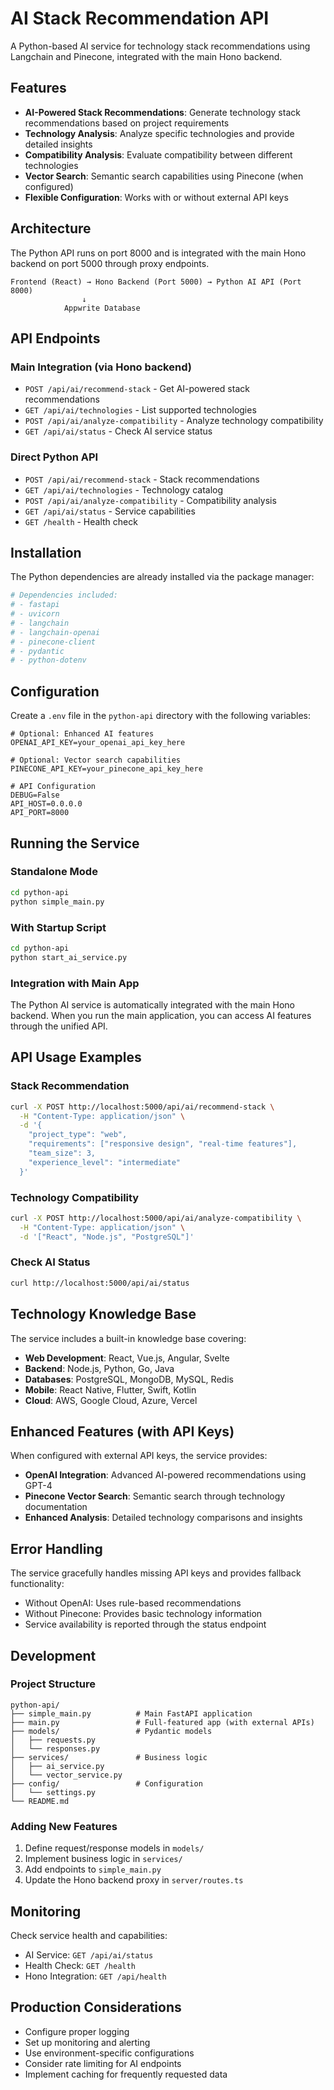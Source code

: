# AI Stack Recommendation API

A Python-based AI service for technology stack recommendations using Langchain and Pinecone, integrated with the main Hono backend.

## Features

- **AI-Powered Stack Recommendations**: Generate technology stack recommendations based on project requirements
- **Technology Analysis**: Analyze specific technologies and provide detailed insights
- **Compatibility Analysis**: Evaluate compatibility between different technologies
- **Vector Search**: Semantic search capabilities using Pinecone (when configured)
- **Flexible Configuration**: Works with or without external API keys

## Architecture

The Python API runs on port 8000 and is integrated with the main Hono backend on port 5000 through proxy endpoints.

```
Frontend (React) → Hono Backend (Port 5000) → Python AI API (Port 8000)
                ↓
            Appwrite Database
```

## API Endpoints

### Main Integration (via Hono backend)
- `POST /api/ai/recommend-stack` - Get AI-powered stack recommendations
- `GET /api/ai/technologies` - List supported technologies
- `POST /api/ai/analyze-compatibility` - Analyze technology compatibility
- `GET /api/ai/status` - Check AI service status

### Direct Python API
- `POST /api/ai/recommend-stack` - Stack recommendations
- `GET /api/ai/technologies` - Technology catalog
- `POST /api/ai/analyze-compatibility` - Compatibility analysis
- `GET /api/ai/status` - Service capabilities
- `GET /health` - Health check

## Installation

The Python dependencies are already installed via the package manager:

```bash
# Dependencies included:
# - fastapi
# - uvicorn
# - langchain
# - langchain-openai
# - pinecone-client
# - pydantic
# - python-dotenv
```

## Configuration

Create a `.env` file in the `python-api` directory with the following variables:

```env
# Optional: Enhanced AI features
OPENAI_API_KEY=your_openai_api_key_here

# Optional: Vector search capabilities  
PINECONE_API_KEY=your_pinecone_api_key_here

# API Configuration
DEBUG=False
API_HOST=0.0.0.0
API_PORT=8000
```

## Running the Service

### Standalone Mode
```bash
cd python-api
python simple_main.py
```

### With Startup Script
```bash
cd python-api
python start_ai_service.py
```

### Integration with Main App
The Python AI service is automatically integrated with the main Hono backend. When you run the main application, you can access AI features through the unified API.

## API Usage Examples

### Stack Recommendation
```bash
curl -X POST http://localhost:5000/api/ai/recommend-stack \
  -H "Content-Type: application/json" \
  -d '{
    "project_type": "web",
    "requirements": ["responsive design", "real-time features"],
    "team_size": 3,
    "experience_level": "intermediate"
  }'
```

### Technology Compatibility
```bash
curl -X POST http://localhost:5000/api/ai/analyze-compatibility \
  -H "Content-Type: application/json" \
  -d '["React", "Node.js", "PostgreSQL"]'
```

### Check AI Status
```bash
curl http://localhost:5000/api/ai/status
```

## Technology Knowledge Base

The service includes a built-in knowledge base covering:

- **Web Development**: React, Vue.js, Angular, Svelte
- **Backend**: Node.js, Python, Go, Java
- **Databases**: PostgreSQL, MongoDB, MySQL, Redis
- **Mobile**: React Native, Flutter, Swift, Kotlin
- **Cloud**: AWS, Google Cloud, Azure, Vercel

## Enhanced Features (with API Keys)

When configured with external API keys, the service provides:

- **OpenAI Integration**: Advanced AI-powered recommendations using GPT-4
- **Pinecone Vector Search**: Semantic search through technology documentation
- **Enhanced Analysis**: Detailed technology comparisons and insights

## Error Handling

The service gracefully handles missing API keys and provides fallback functionality:

- Without OpenAI: Uses rule-based recommendations
- Without Pinecone: Provides basic technology information
- Service availability is reported through the status endpoint

## Development

### Project Structure
```
python-api/
├── simple_main.py          # Main FastAPI application
├── main.py                 # Full-featured app (with external APIs)
├── models/                 # Pydantic models
│   ├── requests.py
│   └── responses.py
├── services/               # Business logic
│   ├── ai_service.py
│   └── vector_service.py
├── config/                 # Configuration
│   └── settings.py
└── README.md
```

### Adding New Features

1. Define request/response models in `models/`
2. Implement business logic in `services/`
3. Add endpoints to `simple_main.py`
4. Update the Hono backend proxy in `server/routes.ts`

## Monitoring

Check service health and capabilities:
- AI Service: `GET /api/ai/status`
- Health Check: `GET /health`
- Hono Integration: `GET /api/health`

## Production Considerations

- Configure proper logging
- Set up monitoring and alerting
- Use environment-specific configurations
- Consider rate limiting for AI endpoints
- Implement caching for frequently requested data
